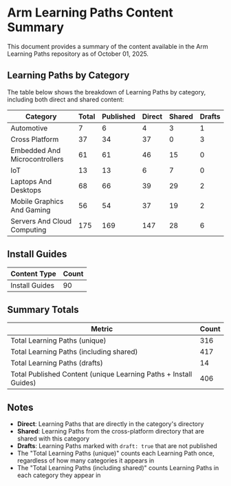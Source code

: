 # Arm Learning Paths Content Summary

This document provides a summary of the content available in the Arm Learning Paths repository as of October 01, 2025.

## Learning Paths by Category

The table below shows the breakdown of Learning Paths by category, including both direct and shared content:

| Category | Total | Published | Direct | Shared | Drafts |
|----------|-------|-----------|--------|--------|--------|
| Automotive | 7 | 6 | 4 | 3 | 1 |
| Cross Platform | 37 | 34 | 37 | 0 | 3 |
| Embedded And Microcontrollers | 61 | 61 | 46 | 15 | 0 |
| IoT | 13 | 13 | 6 | 7 | 0 |
| Laptops And Desktops | 68 | 66 | 39 | 29 | 2 |
| Mobile Graphics And Gaming | 56 | 54 | 37 | 19 | 2 |
| Servers And Cloud Computing | 175 | 169 | 147 | 28 | 6 |

## Install Guides

| Content Type | Count |
|--------------|-------|
| Install Guides | 90 |

## Summary Totals

| Metric | Count |
|--------|-------|
| Total Learning Paths (unique) | 316 |
| Total Learning Paths (including shared) | 417 |
| Total Learning Paths (drafts) | 14 |
| Total Published Content (unique Learning Paths + Install Guides) | 406 |

## Notes

- **Direct**: Learning Paths that are directly in the category's directory
- **Shared**: Learning Paths from the cross-platform directory that are shared with this category
- **Drafts**: Learning Paths marked with `draft: true` that are not published
- The "Total Learning Paths (unique)" counts each Learning Path once, regardless of how many categories it appears in
- The "Total Learning Paths (including shared)" counts Learning Paths in each category they appear in

